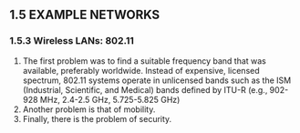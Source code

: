 ## 1.5 EXAMPLE NETWORKS 

### 1.5.3 Wireless LANs: 802.11 

1. The first problem was to find a suitable frequency band  that was available, preferably worldwide. Instead of expensive, licensed spectrum,  802.11 systems operate in unlicensed bands such as the ISM (Industrial, Scientific, and Medical) bands defined by ITU-R (e.g., 902-928 MHz, 2.4-2.5 GHz,  5.725-5.825 GHz)
2. Another problem is that of mobility. 
3. Finally, there is the problem of security.  



